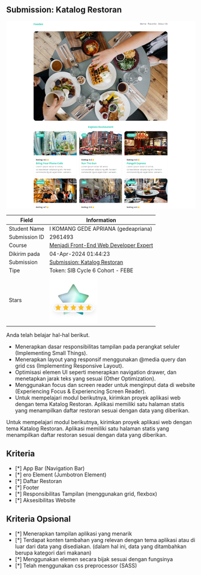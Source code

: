 ## Submission: Katalog Restoran

![example](src/public/images/example.png)


| Field | Information |
|---|---|
| Student Name | I KOMANG GEDE APRIANA (gedeapriana) |
| Submission ID | 2961493 |
| Course | [Menjadi Front-End Web Developer Expert](https://www.dicoding.com/academies/163) |
| Dikirim pada | 	04-Apr-2024 01:44:23 |
| Submission | [Submission: Katalog Restoran](https://www.dicoding.com/academies/219/tutorials/9301) |
| Tipe | Token: SIB Cycle 6 Cohort - FEBE |
| Stars | ![start](src/public/images/stars.png) |

Anda telah belajar hal-hal berikut.

- Menerapkan dasar responsibilitas tampilan pada perangkat seluler (Implementing Small Things).
- Menerapkan layout yang responsif menggunakan @media query dan grid css (Implementing Responsive Layout).
- Optimisasi elemen UI seperti menerapkan navigation drawer, dan menetapkan jarak teks yang sesuai (Other Optimization).
- Menggunakan focus dan screen reader untuk menginput data di website (Experiencing Focus & Experiencing Screen Reader).
- Untuk mempelajari modul berikutnya, kirimkan proyek aplikasi web dengan tema Katalog Restoran. Aplikasi memiliki satu halaman statis yang menampilkan daftar restoran sesuai dengan data yang diberikan.

Untuk mempelajari modul berikutnya, kirimkan proyek aplikasi web dengan tema Katalog Restoran. Aplikasi memiliki satu halaman statis yang menampilkan daftar restoran sesuai dengan data yang diberikan.

## Kriteria
- [*] App Bar (Navigation Bar)
- [*] ero Element (Jumbotron Element)
- [*] Daftar Restoran
- [*] Footer
- [*] Responsibilitas Tampilan (menggunakan grid, flexbox)
- [*] Aksesibilitas Website

## Kriteria Opsional
- [*] Menerapkan tampilan aplikasi yang menarik
- [*] Terdapat konten tambahan yang relevan dengan tema aplikasi atau di luar dari data yang disediakan. (dalam hal ini, data yang ditambahkan berupa kategori dari makanan)
- [*] Menggunakan elemen secara bijak sesuai dengan fungsinya
- [*] Telah menggunakan css preprocessor (SASS)